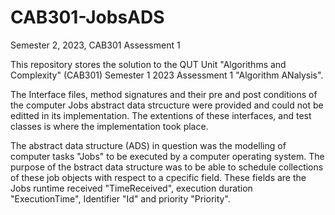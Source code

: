 # CAB301-JobsADS
Semester 2, 2023, CAB301 Assessment 1

This repository stores the solution to the QUT Unit "Algorithms and Complexity" (CAB301) Semester 1 2023 Assessment 1 "Algorithm ANalysis".

The Interface files, method signatures and their pre and post conditions of the computer Jobs abstract data strcucture were provided and 
could not be editted in its implementation. The extentions of these interfaces, and test classes is where the implementation took place.

The abstract data structure (ADS) in question was the modelling of computer tasks "Jobs" to be executed by a computer operating system. 
The purpose of the bstract data structure was to be able to schedule collections of these job objects with respect to a cpecific field.
These fields are the Jobs runtime received "TimeReceived", execution duration "ExecutionTime", Identifier "Id" and priority "Priority".
